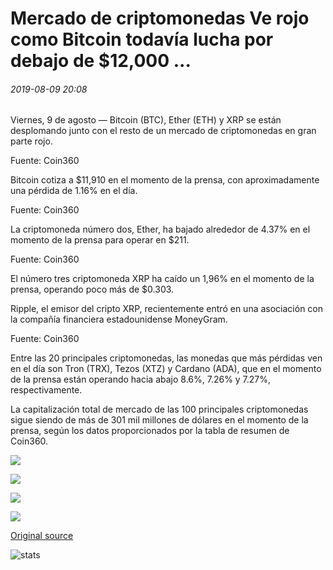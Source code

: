 # Mercado de criptomonedas Ve rojo como Bitcoin todavía lucha por debajo de $12,000 ...

###### 2019-08-09 20:08

Viernes, 9 de agosto — Bitcoin (BTC), Ether (ETH) y XRP se están desplomando junto con el resto de un mercado de criptomonedas en gran parte rojo.

Fuente: Coin360

Bitcoin cotiza a $11,910 en el momento de la prensa, con aproximadamente una pérdida de 1.16% en el día.

Fuente: Coin360

La criptomoneda número dos, Ether, ha bajado alrededor de 4.37% en el momento de la prensa para operar en $211.

Fuente: Coin360

El número tres criptomoneda XRP ha caído un 1,96% en el momento de la prensa, operando poco más de $0.303.

Ripple, el emisor del cripto XRP, recientemente entró en una asociación con la compañía financiera estadounidense MoneyGram.

Fuente: Coin360

Entre las 20 principales criptomonedas, las monedas que más pérdidas ven en el día son Tron (TRX), Tezos (XTZ) y Cardano (ADA), que en el momento de la prensa están operando hacia abajo 8.6%, 7.26% y 7.27%, respectivamente.

La capitalización total de mercado de las 100 principales criptomonedas sigue siendo de más de 301 mil millones de dólares en el momento de la prensa, según los datos proporcionados por la tabla de resumen de Coin360.

![](https://s3.cointelegraph.com/storage/uploads/view/6960be3f7a36ea42048b27be87a6a95d.png)

![](https://s3.cointelegraph.com/storage/uploads/view/4ccac69efe0d6c458163a3bd7eb4a092.png)

![](https://s3.cointelegraph.com/storage/uploads/view/7841addea66770a55d5b81a7f9647e2a.png)

![](https://s3.cointelegraph.com/storage/uploads/view/85edff3bcf61eb93a4ad6eb653ffaf06.png)

[Original source](https://cointelegraph.com/news/cryptocurrency-market-sees-red-as-bitcoin-still-struggles-under-12-000)

![stats](https://c.statcounter.com/11760860/0/a89fa40b/1/ "stats")